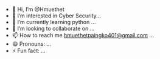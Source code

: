 - 👋 Hi, I’m @Hmuethet
- 👀 I’m interested in Cyber Security...
- 🌱 I’m currently learning python ...
- 💞️ I’m looking to collaborate on ...
- 📫 How to reach me hmuethetpaingko401@gmail.com ...
- 😄 Pronouns: ...
- ⚡ Fun fact: ...

<!---
Hmuethet/Hmuethet is a ✨ special ✨ repository because its `README.md` (this file) appears on your GitHub profile.
You can click the Preview link to take a look at your changes.
--->
